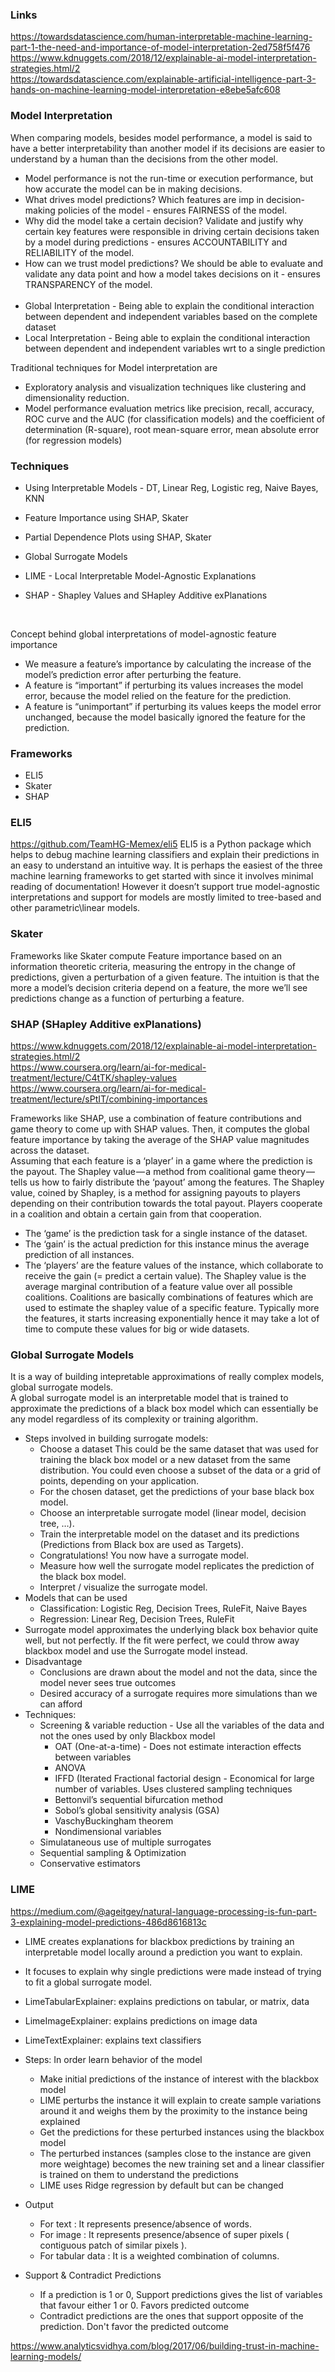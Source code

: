 ### Links
https://towardsdatascience.com/human-interpretable-machine-learning-part-1-the-need-and-importance-of-model-interpretation-2ed758f5f476  <br/>
https://www.kdnuggets.com/2018/12/explainable-ai-model-interpretation-strategies.html/2  <br/>
https://towardsdatascience.com/explainable-artificial-intelligence-part-3-hands-on-machine-learning-model-interpretation-e8ebe5afc608  <br/>

### Model Interpretation
When comparing models, besides model performance, a model is said to have a better interpretability than another model if its decisions are easier to understand by a human than the decisions from the other model.  <br/>
* Model performance is not the run-time or execution performance, but how accurate the model can be in making decisions.
* What drives model predictions? Which features are imp in decision-making policies of the model - ensures FAIRNESS of the model.
* Why did the model take a certain decision? Validate and justify why certain key features were responsible in driving certain decisions taken by a model during predictions - ensures ACCOUNTABILITY and RELIABILITY of the model.
* How can we trust model predictions? We should be able to evaluate and validate any data point and how a model takes decisions on it - ensures TRANSPARENCY of the model.
  <br/>
  <br/>
* Global Interpretation - Being able to explain the conditional interaction between dependent and independent variables based on the complete dataset
* Local Interpretation - Being able to explain the conditional interaction between dependent and independent variables wrt to a single prediction

Traditional techniques for Model interpretation are 
* Exploratory analysis and visualization techniques like clustering and dimensionality reduction.
* Model performance evaluation metrics like precision, recall, accuracy, ROC curve and the AUC (for classification models) and the coefficient of determination (R-square), root mean-square error, mean absolute error (for regression models)


### Techniques
* Using Interpretable Models - DT, Linear Reg, Logistic reg, Naive Bayes, KNN
* Feature Importance using SHAP, Skater
* Partial Dependence Plots using SHAP, Skater
* Global Surrogate Models
* LIME - Local Interpretable Model-Agnostic Explanations
* SHAP - Shapley Values and SHapley Additive exPlanations

  <br/>
Concept behind global interpretations of model-agnostic feature importance
* We measure a feature’s importance by calculating the increase of the model’s prediction error after perturbing the feature.
* A feature is “important” if perturbing its values increases the model error, because the model relied on the feature for the prediction.
* A feature is “unimportant” if perturbing its values keeps the model error unchanged, because the model basically ignored the feature for the prediction.

### Frameworks
* ELI5
* Skater
* SHAP

### ELI5
https://github.com/TeamHG-Memex/eli5
ELI5 is a Python package which helps to debug machine learning classifiers and explain their predictions in an easy to understand an intuitive way. It is perhaps the easiest of the three machine learning frameworks to get started with since it involves minimal reading of documentation! However it doesn’t support true model-agnostic interpretations and support for models are mostly limited to tree-based and other parametric\linear models.


### Skater
Frameworks like Skater compute Feature importance based on an information theoretic criteria, measuring the entropy in the change of predictions, given a perturbation of a given feature. The intuition is that the more a model’s decision criteria depend on a feature, the more we’ll see predictions change as a function of perturbing a feature. 

### SHAP (SHapley Additive exPlanations) 
https://www.kdnuggets.com/2018/12/explainable-ai-model-interpretation-strategies.html/2 </br>
https://www.coursera.org/learn/ai-for-medical-treatment/lecture/C4tTK/shapley-values </br>
https://www.coursera.org/learn/ai-for-medical-treatment/lecture/sPtIT/combining-importances </br>

Frameworks like SHAP, use a combination of feature contributions and game theory to come up with SHAP values. Then, it computes the global feature importance by taking the average of the SHAP value magnitudes across the dataset.  <br/>
Assuming that each feature is a ‘player’ in a game where the prediction is the payout. The Shapley value — a method from coalitional game theory — tells us how to fairly distribute the ‘payout’ among the features. The Shapley value, coined by Shapley, is a method for assigning payouts to players depending on their contribution towards the total payout. Players cooperate in a coalition and obtain a certain gain from that cooperation.
* The ‘game’ is the prediction task for a single instance of the dataset.
* The ‘gain’ is the actual prediction for this instance minus the average prediction of all instances.
* The ‘players’ are the feature values of the instance, which collaborate to receive the gain (= predict a certain value).
The Shapley value is the average marginal contribution of a feature value over all possible coalitions. Coalitions are basically combinations of features which are used to estimate the shapley value of a specific feature. Typically more the features, it starts increasing exponentially hence it may take a lot of time to compute these values for big or wide datasets. 

### Global Surrogate Models
It is a way of building intepretable approximations of really complex models, global surrogate models.  <br/>
A global surrogate model is an interpretable model that is trained to approximate the predictions of a black box model which can essentially be any model regardless of its complexity or training algorithm.  <br/>
* Steps involved in building surrogate models:  <br/>
  * Choose a dataset This could be the same dataset that was used for training the black box model or a new dataset from the same distribution. You could even choose a subset of the data or a grid of points, depending on your application.
  * For the chosen dataset, get the predictions of your base black box model.
  * Choose an interpretable surrogate model (linear model, decision tree, …).
  * Train the interpretable model on the dataset and its predictions (Predictions from Black box are used as Targets).
  * Congratulations! You now have a surrogate model.
  * Measure how well the surrogate model replicates the prediction of the black box model.
  * Interpret / visualize the surrogate model.
* Models that can be used
  * Classification: Logistic Reg, Decision Trees, RuleFit, Naive Bayes
  * Regression: Linear Reg, Decision Trees, RuleFit
* Surrogate model approximates the underlying black box behavior quite well, but not perfectly. If the fit were perfect, we could throw away blackbox model and use the Surrogate model instead.
* Disadvantage
  * Conclusions are drawn about the model and not the data, since the model never sees true outcomes
  * Desired accuracy of a surrogate requires more simulations than we can afford
* Techniques:
  * Screening & variable reduction - Use all the variables of the data and not the ones used by only Blackbox model 
    * OAT (One-at-a-time) - Does not estimate interaction effects between variables
    * ANOVA
    * IFFD (Iterated Fractional factorial design - Economical for large number of variables. Uses clustered sampling techniques
    * Bettonvil’s sequential bifurcation method
    * Sobol’s global sensitivity analysis (GSA)
    * VaschyBuckingham theorem
    * Nondimensional variables
  * Simulataneous use of multiple surrogates
  * Sequential sampling & Optimization
  * Conservative estimators
 

### LIME
https://medium.com/@ageitgey/natural-language-processing-is-fun-part-3-explaining-model-predictions-486d8616813c </br>
* LIME creates explanations for blackbox predictions by training an interpretable model locally around a prediction you want to explain.
* It focuses to explain why single predictions were made instead of trying to fit a global surrogate model. 
* LimeTabularExplainer: explains predictions on tabular, or matrix, data
* LimeImageExplainer: explains predictions on image data
* LimeTextExplainer: explains text classifiers

* Steps: In order learn behavior of the model
  * Make initial predictions of the instance of interest with the blackbox model
  * LIME perturbs the instance it will explain to create sample variations around it and weighs them by the proximity to the instance being explained
  * Get the predictions for these perturbed instances using the blackbox model
  * The perturbed instances (samples close to the instance are given more weightage) becomes the new training set and a linear classifier is trained on them to understand the predictions
  * LIME uses Ridge regression by default but can be changed

* Output
  * For text : It represents presence/absence of words.
  * For image : It represents presence/absence of super pixels ( contiguous patch of similar pixels ). 
  * For tabular data : It is a weighted combination of columns.

* Support & Contradict Predictions
  * If a prediction is 1 or 0, Support predictions gives the list of variables that favour either 1 or 0. Favors predicted outcome
  * Contradict predictions are the ones that support opposite of the prediction. Don't favor the predicted outcome

https://www.analyticsvidhya.com/blog/2017/06/building-trust-in-machine-learning-models/ </br>




